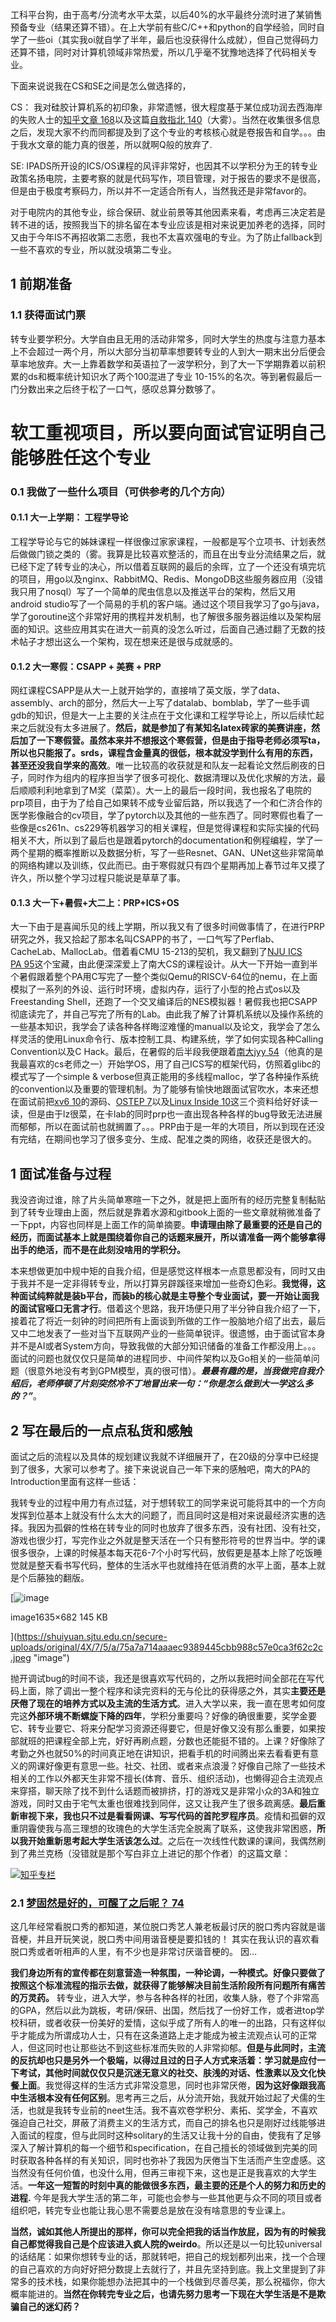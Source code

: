 工科平台狗，由于高考/分流考水平太菜，以后40%的水平最终分流时进了某销售预备专业（结果还算不错）。在上大学前有些C/C++和python的自学经验，同时自学了一些oi（其实我oi就自学了半年，最后也没获得什么成就），但自己觉得码力还算不错，同时对计算机领域非常热爱，所以几乎毫不犹豫地选择了代码相关专业。

下面来说说我在CS和SE之间是怎么做选择的，

CS： 我对硅胶计算机系的初印象，非常遗憾，很大程度基于某位成功润去西海岸的失败人士的[知乎文章 168](https://zhuanlan.zhihu.com/p/345269981)以及这篇[自救指北 140](https://survivesjtu.gitbook.io/survivesjtumanual/fu-lu/ben-ke-sheng-zhuan-ye-jie-shao-todo/cs-zi-jiu-zhi-bei)（大雾）。当然在收集很多信息之后，发现大家不约而同都提及到了这个专业的考核核心就是卷报告和自学。。。由于我水文章的能力真的很差，所以就啊Q般的放弃了.

SE: IPADS所开设的ICS/OS课程的风评非常好，也因其不以学积分为王的转专业政策名扬电院，主要考察的就是代码写作，项目管理，对于报告的要求不是很高，但是由于极度考察码力，所以并不一定适合所有人，当然我还是非常favor的。

对于电院内的其他专业，综合保研、就业前景等其他因素来看，考虑再三决定若是转不进的话，按照我当下的排名留在本专业应该是相对来说更加养老的选择，同时又由于今年IS不再招收第二志愿，我也不太喜欢强电的专业。为了防止fallback到一些不喜欢的专业，所以就没填第二专业。

## 1 前期准备

### 1.1 [](https://shuiyuan.sjtu.edu.cn/t/topic/105709/17#h-4)获得面试门票

转专业要学积分。大学自由且无用的活动非常多，同时大学生的热度与注意力基本上不会超过一两个月，所以大部分当初草率想要转专业的人到大一期末出分后便会草率地放弃。大一上靠着数学和英语拉了一波学积分，到了大一下学期靠着以前积累的ds和概率统计知识水了两个100混进了专业 10-15%的名次。等到暑假最后一门分数出来之后终于松了一口气，感叹总算分数够了。

# [](https://shuiyuan.sjtu.edu.cn/t/topic/105709/17#h-5)**软工重视项目，所以要向面试官证明自己能够胜任这个专业**

### 0.1 [](https://shuiyuan.sjtu.edu.cn/t/topic/105709/17#h-6)我做了一些什么项目（可供参考的几个方向）

#### 0.1.1 [](https://shuiyuan.sjtu.edu.cn/t/topic/105709/17#h-7)大一上学期： 工程学导论

工程学导论与它的姊妹课程一样很像过家家课程，一般都是写个立项书、计划表然后做做门锁之类的（雾。我算是比较喜欢整活的，而且在出专业分流结果之后，就已经下定了转专业的决心，所以借着互联网的最后的余晖，立了一个还没有填完坑的项目，用go以及nginx、RabbitMQ、Redis、MongoDB这些服务器应用（没错我只用了nosql）写了一个简单的爬虫信息以及推送平台的架构，然后又用android studio写了一个简易的手机的客户端。通过这个项目我学习了go与java，学了goroutine这个非常好用的携程并发机制，也了解很多服务器运维以及架构层面的知识。这些应用其实在进大一前真的没怎么听过，后面自己通过翻了无数的技术帖子才想出这么一个架构，现在想来还是很与成就感的。

#### 0.1.2 [](https://shuiyuan.sjtu.edu.cn/t/topic/105709/17#csapp-prp-8)大一寒假：CSAPP + 美赛 + PRP

网红课程CSAPP是从大一上就开始学的，直接啃了英文版，学了data、assembly、arch的部分，然后大一上写了datalab、bomblab，学了一些手调gdb的知识，但是大一上主要的关注点在于文化课和工程学导论上，所以后续忙起来之后就没有太多进展了。**然后，就是参加了有某知名latex砖家的美赛讲座，然后加了一下寒假营。虽然本来并不想报这个寒假营，但是由于指导老师必须写ta，所以也只能报了。srds，课程含金量真的很低，根本就没学到什么有用的东西，甚至还没我自学来的高效**。唯一比较高的收获就是和队友一起看论文然后刷夜的日子，同时作为组内的程序担当学了很多可视化、数据清理以及优化求解的方法，最后顺顺利利地拿到了M奖（菜菜）。大一上的最后一段时间，我也报名了电院的prp项目，由于为了给自己如果转不成专业留后路，所以我选了一个和仁济合作的医学影像融合的cv项目，学了pytorch以及其他的一些东西了。同时寒假也看了一些像是cs261n、cs229等机器学习的相关课程，但是觉得课程和实际实操的代码相关不大，所以到了最后也是跟着pytorch的documentation和例程编程，学了一两个星期的概率推断以及数据分析，写了一些Resnet、GAN、UNet这些非常简单的网络构建以及训练，仅此而已。由于寒假就只有四个星期再加上春节过年又摸了许久，所以整个学习过程只能说是草草了事。

#### 0.1.3 [](https://shuiyuan.sjtu.edu.cn/t/topic/105709/17#prpicsos-9)大一下+暑假+大二上：PRP+ICS+OS

大一下由于是喜闻乐见的线上学期，所以我又有了很多时间做事情了，在进行PRP研究之外，我又拾起了那本名叫CSAPP的书了，一口气写了Perflab、CacheLab、MallocLab。借着看CMU 15-213的契机，我又翻到了[NJU ICS PA 95](https://nju-projectn.github.io/ics-pa-gitbook/ics2021/)这个宝藏，由此便深深爱上了南大CS的课程设计。从大一下开始一直到半个暑假跟着整个PA用C写完了一整个类似Qemu的RISCV-64位的nemu，在上面模拟了一系列的外设、运行时环境，虚拟内存，运行了小型的抢占式os以及Freestanding Shell，还跑了一个交叉编译后的NES模拟器！暑假我也把CSAPP彻底读完了，并自己写完了所有的Lab。由此我了解了计算机系统以及操作系统的一些基本知识，我学会了读各种各样晦涩难懂的manual以及论文，我学会了怎么样灵活的使用Linux命令行、版本控制工具、构建系统，学了如何实现各种Calling Convention以及C Hack。最后，在暑假的后半段我便跟着[南大jyy 54](http://jyywiki.cn/)（他真的是我最喜欢的cs老师之一）开始学OS，用了自己ICS写的框架代码，仿照着glibc的模式写了一个simple & verbose但真正能用的多线程malloc，学了各种操作系统的convention以及重要的管理机制。为了能够有愉快地跟面试官吹水，本来还想在面试前把[xv6 10](https://pdos.csail.mit.edu/6.828/2012/xv6.html)的源码、[OSTEP 7](https://pages.cs.wisc.edu/~remzi/OSTEP/)以及[Linux Inside 10](https://0xax.gitbooks.io/linux-insides/content)这三个资料给好好读一读，但是由于lz很菜，在卡lab的同时prp也一直出现各种各样的bug导致无法进展而郁郁，所以在面试前也就搁置了。。。PRP由于是一年的大项目，所以到现在还没有完结，在期间也学习了很多变分、生成、配准之类的网络，收获还是很大的。

## 1 [](https://shuiyuan.sjtu.edu.cn/t/topic/105709/17#h-10)面试准备与过程

我没咨询过谁，除了片头简单寒暄一下之外，就是把上面所有的经历完整复制黏贴到了转专业理由上面，然后就是靠着水源和gitbook上面的一些文章就稍微准备了一下ppt，内容也同样是上面工作的简单摘要。**申请理由除了最重要的还是自己的经历，而面试基本上就是围绕着你自己的话题来展开，所以请准备一两个能够拿得出手的绝活，而不是在此刻没啥用的学积分。**

本来想做更加中规中矩的自我介绍，但是感觉这样根本一点意思都没有，同时又由于我并不是一定非得转专业，所以打算另辟蹊径来增加一些奇幻色彩。**我觉得，这种面试纯粹就是装b平台，而装b的核心就是主导整个专业面试，要一开始让面我的面试官哑口无言才行**。借着这个思路，我开场便只用了半分钟自我介绍了一下，接着花了将近一刻钟的时间把所有上面谈到所做的工作一股脑地介绍了出去，最后又中二地发表了一些对当下互联网产业的一些简单锐评。很遗憾，由于面试官本身并不是AI或者System方向，导致我做的大部分知识储备的准备工作都没用上。。。面试的问题也就仅仅只是简单的进程同步、中间件架构以及Go相关的一些简单问题（很意外地没有考到GPM模型，真的很可惜）。_**最最有趣的是，当我做完自我介绍后，老师停顿了片刻突然冷不丁地冒出来一句：“你是怎么做到大一学这么多的？”**_。

## 2 [](https://shuiyuan.sjtu.edu.cn/t/topic/105709/17#h-11)写在最后的一点点私货和感触

面试之后的流程以及具体的规划建议我就不详细展开了，在20级的分享中已经提到了很多，大家可以参考了。接下来说说自己一年下来的感触吧，南大的PA的Introduction里面有这样一些话：

我转专业的过程中用力有点过猛，对于想转软工的同学来说可能将其中的一个方向发挥到位基本上就没有什么太大的问题了，而且同时这是相对来说最经济实惠的选择。我因为孤僻的性格在转专业的同时也放弃了很多东西，没有社团、没有社交，游戏也很少打，写完作业之外就是整天活在一个只有整形符号的世界当中。学的课很多很杂，上课的时候基本每天花6-7个小时写代码，放假更是基本上除了吃饭睡觉就是整天看书写代码，整体的生活水平也就维持在低消费的水平上面，基本上就是个后藤独的翻版。

[![image](https://shuiyuan.sjtu.edu.cn/secure-uploads/optimized/4X/7/5/a/75a7a714aaaec9389445cbb988c57e0ca3f62c2c_2_690x287.jpeg)

image1635×682 145 KB

](https://shuiyuan.sjtu.edu.cn/secure-uploads/original/4X/7/5/a/75a7a714aaaec9389445cbb988c57e0ca3f62c2c.jpeg "image")

抛开调试bug的时间不谈，我还是很喜欢写代码的，之所以我把时间全部花在写代码上面，除了调出一整个程序和读完资料的无与伦比的获得感之外，其实**主要还是厌倦了现在的培养方式以及主流的生活方式**。进入大学以来，我一直在思考如何度完这**外部环境不断螺旋下降的四年**，学积分重要吗？好像的确很重要，奖学金要它、转专业要它、将来分配学习资源还得要它，但是好像又没有那么重要，如果按部就班的把课程全部上完，好好再刷点题，分数也还能挺不错的。上课？好像除了考勤之外也就50%的时间真正地在讲知识，把看手机的时间腾出来去看看更有意义的网课好像更有意思一些。社交、社团、或者来点浪漫？好像自己除了一些技术相关的工作以外都天生非常不擅长(体育、音乐、组织活动)，也懒得迎合主流观点来穿搭，聊天除了找不到什么话题而被排挤，打的游戏又是非常小众的3A和独立游戏，同时又由于宅气太重也很难找到同伴，这又让我产生了很多疏离感。**最后重新审视下来，我也只不过是看看网课、写写代码的首陀罗程序员**。疫情和孤僻的双重阴霾使我与高三理想的玫瑰色的大学生活完全脱离了联系，这使我非常困惑，**所以我开始重新思考起大学生活该怎么过**。之后在一次线性代数课的课间，我偶然刷到了弗兰克杨（没错就是那个写白非立上进记的那个作者）的这篇文章：

![](https://shuiyuan.sjtu.edu.cn/secure-uploads/original/4X/e/2/1/e212a6bb7e169619f60f7d24a9890515e1fc4a11.png)[知乎专栏](https://zhuanlan.zhihu.com/p/445529560)

### 2.1 [梦固然是好的，可醒了之后呢？ 74](https://zhuanlan.zhihu.com/p/445529560)

这几年经常看脱口秀的都知道，某位脱口秀艺人兼老板最讨厌的脱口秀内容就是谐音梗，并且开玩笑说，脱口秀中间用谐音梗是要扣钱的！ 其实在我认识的喜欢看脱口秀或者听相声的人里，有不少也是非常讨厌谐音梗的。 因…

**我们身边所有的宣传都在刻意营造一种氛围，一种论调，一种模式。好像只要做了按照这个标准流程的指示去做，就获得了能够解决目前生活阶段所有问题所有痛苦的万灵药。** 转专业，进入大学，参与各种各样的社团，收集人脉，卷了个非常高的GPA，然后以此为跳板，考研/保研、出国，然后找了一份好工作，或者进top学校科研，或者收获一份美好的爱情，这似乎成了所有人的唯一的出路，只有这样似乎才能成为所谓成功人士，只有在这条道路上走才能成为被主流观点认可的正常人，但这同时也让那些达不到这些标准而失败的人非常抑郁。**但是与此同时，主流的反抗却也只是另外一个极端，以得过且过的日子人方式来活着：学习就是应付一下考试，其他时间就仅仅只是沉迷无意义的社交、肤浅的对话、性激素以及文化快餐上面**。我觉得这样的生活方式非常没意思，同时也非常厌倦，**因为这好像跟我高中生活根本没有任何区别**。思考再三之后，从分流开始，我就开始过起了犬儒的生活，也就是我转专业前的neet生活。我不喜欢卷学积分、素拓、奖学金，不喜欢强迫自己社交，屏蔽了消费主义的生活方式，而自己的排名也只是刚好过线能够进入面试的程度，但与此同时这种solitary的生活又让我十分的自由，使我有了足够深入了解计算机的每一个细节和specification，在自己擅长的领域做到完美的同时获取各种各样的有关知识，同时也弥补了我因为厌倦当下生活而产生空虚感。这当然没有任何价值，也没什么用，但再三审视下来，这也是正是我喜欢的大学生活。**一年这一短暂的时刻中真的能做很多东西，最主要的还是个人的努力和历史的进程.** 今年是我大学生活的第二年，可能也会参与一些其他更与众不同的项目或者组织吧，转完专业也能让我心思不需要总是放在没有啥意思的专业课上。

**当然，诚如其他人所提出的那样，你可以完全把我的话当作放屁，因为有的时候我自己都觉得我自己是个应该进入疯人院的weirdo**。所以还是以一句比较universal的话结尾：如果你想转专业的话，那就转吧，把自己的规划都列出来，找一个合理的自己喜欢的方向好好把分数提上去就行了，并且先坚持到底。我上文里提到了非常多的技术栈，如果你能想办法把其中的一个栈做到尽善尽美，那么祝福你，你大概率能进的。**当然在你转完专业之后，也请先努力思考一下现在大学生活是不是欺骗自己的迷幻药？**
